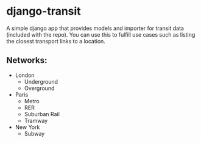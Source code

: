 django-transit
==============

A simple django app that provides models and importer for transit data (included with the repo). You can use this to fulfill use cases such as listing the closest transport links to a location.

Networks:
--------
* London
  * Underground
  * Overground
* Paris
  * Metro
  * RER
  * Suburban Rail
  * Tramway
* New York
  * Subway
